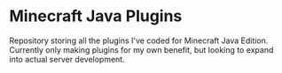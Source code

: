 # Minecraft Java Plugins
Repository storing all the plugins I've coded for Minecraft Java Edition. Currently only making plugins for my own benefit, but looking to expand into actual server development.
